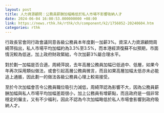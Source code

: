 ```yaml
---
layout: post
title: 人力資源顧問：公務員薪酬加幅略低於私人市場不影響吸納人才
date: 2024-06-04 16:00:53.000000000 +08:00
link: https://news.rthk.hk/rthk/ch/component/k2/1756052-20240604.htm
categories: rthk
---
```


行政長官會同行政會議同意各級公務員本年度劃一加薪3%。資深人力資源顧問周綺萍指出，私人市場平均加幅約為3.3%至3.5%，而本港經濟復蘇不似預期，市面情況較為低迷，加上政府財政緊絀，今次加薪3%屬合理水平。

對於劃一加幅是否合適，周綺萍說，去年高層公務員加幅已低過中、低層，如果今年再次採用類似做法，或會引起高層公務員微言，而且如果高層加幅太低亦未必能追上通脹，因此劃一的做法各級公務員心理上較易接受。

至於今次加幅會否令公務員職位吸引力減低，周綺萍認為影響不大，因為公務員薪酬加幅與私人市場平均加幅差距很小，加上公務員有增薪點，而且政府是一個非常穩定的僱主，又有不少福利，因此不認為今次加幅略低於私人市場會影響到政府吸納人才。

